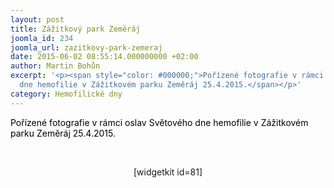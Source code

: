 ```yaml
---
layout: post
title: Zážitkový park Zeměráj
joomla_id: 234
joomla_url: zazitkovy-park-zemeraj
date: 2015-06-02 08:55:14.000000000 +02:00
author: Martin Bohůn
excerpt: '<p><span style="color: #000000;">Pořízené fotografie v rámci oslav Světového
  dne hemofilie v Zážitkovém parku Zeměráj 25.4.2015.</span></p>'
category: Hemofilické dny
---
```

<p><span style="color: #000000;">Pořízené fotografie v rámci oslav Světového dne hemofilie v Zážitkovém parku Zeměráj 25.4.2015.</span></p>

<p class="title"> </p>
<p style="text-align: center;"><span>[widgetkit id=81]</span></p>
